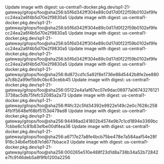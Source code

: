 Update image with digest: us-central1-docker.pkg.dev/sp1-21-gateway/gitops/foo@sha256:b5f6d342ff304e89c0d17d0f22f59b0102ef9fecc24ea2a6f4b5d70e2f9830a5 
Update image with digest: us-central1-docker.pkg.dev/sp1-21-gateway/gitops/foo@sha256:b5f6d342ff304e89c0d17d0f22f59b0102ef9fecc24ea2a6f4b5d70e2f9830a5 
Update image with digest: us-central1-docker.pkg.dev/sp1-21-gateway/gitops/foo@sha256:b5f6d342ff304e89c0d17d0f22f59b0102ef9fecc24ea2a6f4b5d70e2f9830a5 
Update image with digest: us-central1-docker.pkg.dev/sp1-21-gateway/gitops/foo@sha256:b5f6d342ff304e89c0d17d0f22f59b0102ef9fecc24ea2a6f4b5d70e2f9830a5 
Update image with digest: us-central1-docker.pkg.dev/sp1-21-gateway/gitops/foo@sha256:8d872cd1c5a92f8e1736e88d5442b8fe2ee880a7c8b2a99ef5b9c0bc63cebb45 
Update image with digest: us-central1-docker.pkg.dev/sp1-21-gateway/gitops/foo@sha256:05122e4a1af67ec07e9dac06977a067432761213738ac5db75fefc52085a2a73 
Update image with digest: us-central1-docker.pkg.dev/sp1-21-gateway/gitops/foo@sha256:ff4fc32c5fd34392e9922e149c2e0c7628c2584fb1f5648ef68bf5153d479ad8 
Update image with digest: us-central1-docker.pkg.dev/sp1-21-gateway/gitops/foo@sha256:94498ad241802b4574e9b7c1cd1894e3369bc7cbbe8c1c81b83efbe00df4ea36 
Update image with digest: us-central1-docker.pkg.dev/sp1-21-gateway/gitops/foo@sha256:a6717e27a8fe4bcb75be478e7a584aaf54e28f916c34b6ef5b87e1d677bbace3 
Update image with digest: us-central1-docker.pkg.dev/sp1-21-gateway/gitops/foo@sha256:000265e510e488f23d1d8a738b34a52b72842e7fc9146deb5a8f9fb1200a2256 
